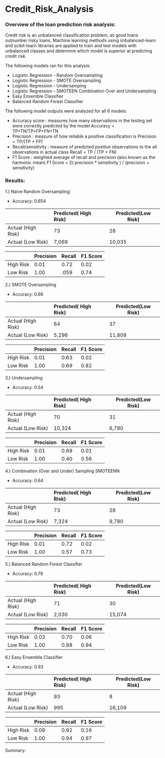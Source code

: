 # Credit_Risk_Analysis
### Overview of the loan prediction risk analysis:

Credit risk is an unbalanced classification problem, as good loans outnumber risky loans. Machine learning methods using imbalanced-learn and scikit-learn libraries are applied to train and test models with unbalanced classes and determine which model is superior at predicting credit risk. 

The following models ran for this analysis: 

- Logistic Regression - Random Oversampling
- Logistic Regression - SMOTE Oversampling
- Logistic Regression - Undersamping
- Logistic Regression - SMOTEEN Combination Over and Undersampling
- Easy Ensemble Classifier
- Balanced Random Forest Classifier


The following model outputs were analyzed for all 6 models.

- Accuracy score : measures how many observations in the testing set were correctly predicted by the model
  Accuracy = TP+TN/TP+FP+FN+TN
- Precision : measure of how reliable a positive classification is
  Precision = TP/(TP + FP)
- Recall/sensitivity : measure of predicted positive observations to the all observations in actual class
  Recall = TP / (TP + FN)
- F1 Score : weighted average of recall and precision (also known as the harmonic mean)
  F1 Score = 2( precision * sensitivity ) / (precision + sensitivity)

### Results:

1.) Naive Random Oversampling:

- Accuracy: 0.654

|  |Predicted( High Risk)| Predicted(Low Risk)|
| :---         |      :---      |       ---  |
| Actual (High Risk)|73   | 28  |
| Actual (Low Risk)| 7,069  | 10,035


|             | Precision | Recall | F1 Score|
| :---        |     :--- |    :---   |:---    |
| High Risk   | 0.01    | 0.72  |0.02
| Low Risk    | 1.00     | .059    | 0.74



2.) SMOTE Oversampling

- Accuracy: 0.66
 
|  |Predicted( High Risk)| Predicted(Low Risk)|
| :---         |      :---      |       ---  |
| Actual (High Risk)|64   | 37  |
| Actual (Low Risk)| 5,296  | 11,808


|             | Precision | Recall | F1 Score|
| :---        |     :--- |    :---   |:---    |
| High Risk   |   0.01  | 0.63   | 0.02 |
| Low Risk    |    1.00  | 0.69    | 0.82|


3.) Undersampling

- Accuracy: 0.54

|  |Predicted( High Risk)| Predicted(Low Risk)|
| :---         |      :---      |       ---  |
| Actual (High Risk)|70   | 31  |
| Actual (Low Risk)| 10,324  | 6,780|

|             | Precision | Recall | F1 Score|
| :---        |     :--- |    :---   |:---    |
| High Risk   | 0.01    | 0.69  | 0.01 |
| Low Risk    |  1.00   |  0.40   | 0.56|1

4.) Combination (Over and Under) Sampling SMOTEENN

- Accuracy: 0.64

|  |Predicted( High Risk)| Predicted(Low Risk)|
| :---         |      :---      |       ---  |
| Actual (High Risk)|73 | 28 |
| Actual (Low Risk)| 7,324 | 9,780 |


|             | Precision | Recall | F1 Score|
| :---        |     :--- |    :---   |:---    |
| High Risk   |   0.01  | 0.72  | 0.02|
| Low Risk    |    1.00  | 0.57 |0.73|

5.) Balanced Random Forest Classifier
- Accuracy: 0.79

|  |Predicted( High Risk)| Predicted(Low Risk)|
| :---         |      :---      |       ---  |
| Actual (High Risk)|71   | 30  |
| Actual (Low Risk)| 2,030  | 15,074

|             | Precision | Recall | F1 Score|
| :---        |     :--- |    :---   |:---    |
| High Risk   |  0.03   | 0.70   | 0.06|
| Low Risk    |   1.00   | 0.88    | 0.94|

6.) Easy Ensemble Classifier
- Accuracy: 0.93

|  |Predicted( High Risk)| Predicted(Low Risk)|
| :---         |      :---      |       ---  |
| Actual (High Risk)|93 | 8 |
| Actual (Low Risk)| 995 | 16,109 |

|             | Precision | Recall | F1 Score|
| :---        |     :--- |    :---   |:---    |
| High Risk   |   0.09  | 0.92  | 0.16|
| Low Risk    |    1.00  | 0.94 |0.97|


Summary:


